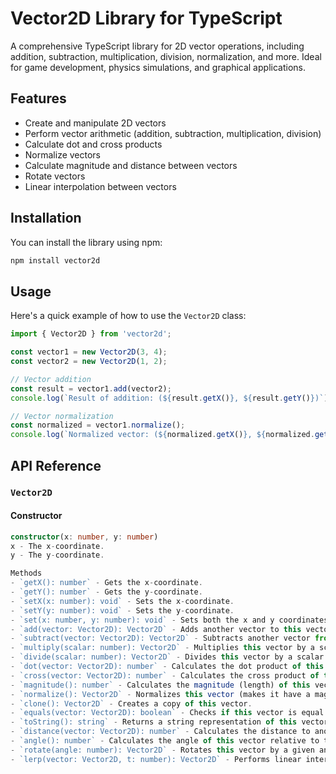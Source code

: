 # Vector2D Library for TypeScript

A comprehensive TypeScript library for 2D vector operations, including addition, subtraction, multiplication, division, normalization, and more. Ideal for game development, physics simulations, and graphical applications.

## Features

- Create and manipulate 2D vectors
- Perform vector arithmetic (addition, subtraction, multiplication, division)
- Calculate dot and cross products
- Normalize vectors
- Calculate magnitude and distance between vectors
- Rotate vectors
- Linear interpolation between vectors

## Installation

You can install the library using npm:

```bash
npm install vector2d
```

## Usage

Here's a quick example of how to use the `Vector2D` class:

```typescript
import { Vector2D } from 'vector2d';

const vector1 = new Vector2D(3, 4);
const vector2 = new Vector2D(1, 2);

// Vector addition
const result = vector1.add(vector2);
console.log(`Result of addition: (${result.getX()}, ${result.getY()})`);

// Vector normalization
const normalized = vector1.normalize();
console.log(`Normalized vector: (${normalized.getX()}, ${normalized.getY()})`);
```

## API Reference

### `Vector2D`

#### Constructor

```typescript
constructor(x: number, y: number)
x - The x-coordinate.
y - The y-coordinate.

Methods
- `getX(): number` - Gets the x-coordinate.
- `getY(): number` - Gets the y-coordinate.
- `setX(x: number): void` - Sets the x-coordinate.
- `setY(y: number): void` - Sets the y-coordinate.
- `set(x: number, y: number): void` - Sets both the x and y coordinates.
- `add(vector: Vector2D): Vector2D` - Adds another vector to this vector.
- `subtract(vector: Vector2D): Vector2D` - Subtracts another vector from this vector.
- `multiply(scalar: number): Vector2D` - Multiplies this vector by a scalar.
- `divide(scalar: number): Vector2D` - Divides this vector by a scalar.
- `dot(vector: Vector2D): number` - Calculates the dot product of this vector and another vector.
- `cross(vector: Vector2D): number` - Calculates the cross product of this vector and another vector.
- `magnitude(): number` - Calculates the magnitude (length) of this vector.
- `normalize(): Vector2D` - Normalizes this vector (makes it have a magnitude of 1).
- `clone(): Vector2D` - Creates a copy of this vector.
- `equals(vector: Vector2D): boolean` - Checks if this vector is equal to another vector.
- `toString(): string` - Returns a string representation of this vector.
- `distance(vector: Vector2D): number` - Calculates the distance to another vector.
- `angle(): number` - Calculates the angle of this vector relative to the positive X-axis.
- `rotate(angle: number): Vector2D` - Rotates this vector by a given angle.
- `lerp(vector: Vector2D, t: number): Vector2D` - Performs linear interpolation between this vector and another vector.
```